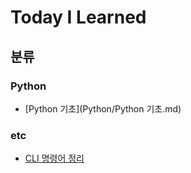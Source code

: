 # Today I Learned



## 분류

### Python
* [Python 기초](Python/Python 기초.md)


### etc

* [CLI 명령어 정리](CLI.md)

